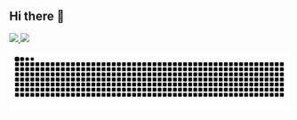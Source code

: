## Hi there 👋

<div>
  <a href="https://github.com/reicamargo">
  <img width="50%" src="https://github-readme-stats.vercel.app/api?username=reicamargo&show_icons=true&theme=dark&include_all_commits=true&count_private=true"/>
  <img width="50%" src="https://github-readme-stats.vercel.app/api/top-langs/?username=reicamargo&layout=compact&langs_count=7&theme=dark"/>
</div>

 ![Snake animation](https://github.com/reicamargo/reicamargo/blob/output/github-contribution-grid-snake.svg)
<!--
**reicamargo/reicamargo** is a ✨ _special_ ✨ repository because its `README.md` (this file) appears on your GitHub profile.

Here are some ideas to get you started:

- 🔭 I’m currently working on ...
- 🌱 I’m currently learning ...
- 👯 I’m looking to collaborate on ...
- 🤔 I’m looking for help with ...
- 💬 Ask me about ...
- 📫 How to reach me: ...
- 😄 Pronouns: ...
- ⚡ Fun fact: ...
-->
